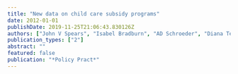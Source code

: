 ```yaml
---
title: "New data on child care subsidy programs"
date: 2012-01-01
publishDate: 2019-11-25T21:06:43.830126Z
authors: ["John V Spears", "Isabel Bradburn", "AD Schroeder", "Diana Tester", "Nicole Forry"]
publication_types: ["2"]
abstract: ""
featured: false
publication: "*Policy Pract*"
---
```


